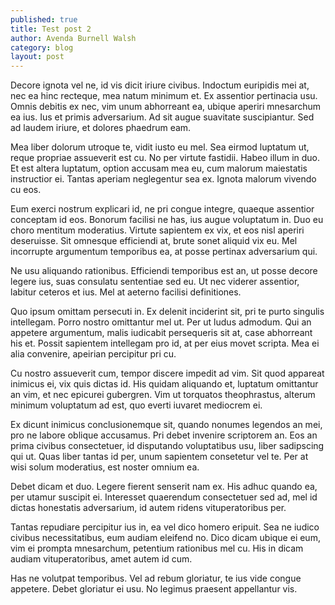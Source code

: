 ```yaml
---
published: true
title: Test post 2
author: Avenda Burnell Walsh
category: blog
layout: post
---
```


Decore ignota vel ne, id vis dicit iriure civibus. Indoctum euripidis mei at, nec ea hinc recteque, mea natum minimum et. Ex assentior pertinacia usu. Omnis debitis ex nec, vim unum abhorreant ea, ubique aperiri mnesarchum ea ius. Ius et primis adversarium. Ad sit augue suavitate suscipiantur. Sed ad laudem iriure, et dolores phaedrum eam.

Mea liber dolorum utroque te, vidit iusto eu mel. Sea eirmod luptatum ut, reque propriae assueverit est cu. No per virtute fastidii. Habeo illum in duo. Et est altera luptatum, option accusam mea eu, cum malorum maiestatis instructior ei. Tantas aperiam neglegentur sea ex. Ignota malorum vivendo cu eos.

Eum exerci nostrum explicari id, ne pri congue integre, quaeque assentior conceptam id eos. Bonorum facilisi ne has, ius augue voluptatum in. Duo eu choro mentitum moderatius. Virtute sapientem ex vix, et eos nisl aperiri deseruisse. Sit omnesque efficiendi at, brute sonet aliquid vix eu. Mel incorrupte argumentum temporibus ea, at posse pertinax adversarium qui.

Ne usu aliquando rationibus. Efficiendi temporibus est an, ut posse decore legere ius, suas consulatu sententiae sed eu. Ut nec viderer assentior, labitur ceteros et ius. Mel at aeterno facilisi definitiones.

Quo ipsum omittam persecuti in. Ex delenit inciderint sit, pri te purto singulis intellegam. Porro nostro omittantur mel ut. Per ut ludus admodum. Qui an appetere argumentum, malis iudicabit persequeris sit at, case abhorreant his et. Possit sapientem intellegam pro id, at per eius movet scripta. Mea ei alia convenire, apeirian percipitur pri cu.

Cu nostro assueverit cum, tempor discere impedit ad vim. Sit quod appareat inimicus ei, vix quis dictas id. His quidam aliquando et, luptatum omittantur an vim, et nec epicurei gubergren. Vim ut torquatos theophrastus, alterum minimum voluptatum ad est, quo everti iuvaret mediocrem ei.

Ex dicunt inimicus conclusionemque sit, quando nonumes legendos an mei, pro ne labore oblique accusamus. Pri debet invenire scriptorem an. Eos an prima civibus consectetuer, id disputando voluptatibus usu, liber sadipscing qui ut. Quas liber tantas id per, unum sapientem consetetur vel te. Per at wisi solum moderatius, est noster omnium ea.

Debet dicam et duo. Legere fierent senserit nam ex. His adhuc quando ea, per utamur suscipit ei. Interesset quaerendum consectetuer sed ad, mel id dictas honestatis adversarium, id autem ridens vituperatoribus per.

Tantas repudiare percipitur ius in, ea vel dico homero eripuit. Sea ne iudico civibus necessitatibus, eum audiam eleifend no. Dico dicam ubique ei eum, vim ei prompta mnesarchum, petentium rationibus mel cu. His in dicam audiam vituperatoribus, amet autem id cum.

Has ne volutpat temporibus. Vel ad rebum gloriatur, te ius vide congue appetere. Debet gloriatur ei usu. No legimus praesent appellantur vis.
